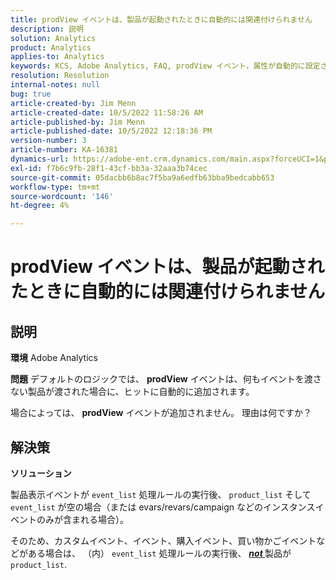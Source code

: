 ```yaml
---
title: prodView イベントは、製品が起動されたときに自動的には関連付けられません
description: 説明
solution: Analytics
product: Analytics
applies-to: Analytics
keywords: KCS, Adobe Analytics, FAQ, prodView イベント，属性が自動的に設定されず， product，起動済み
resolution: Resolution
internal-notes: null
bug: true
article-created-by: Jim Menn
article-created-date: 10/5/2022 11:58:26 AM
article-published-by: Jim Menn
article-published-date: 10/5/2022 12:18:36 PM
version-number: 3
article-number: KA-16381
dynamics-url: https://adobe-ent.crm.dynamics.com/main.aspx?forceUCI=1&pagetype=entityrecord&etn=knowledgearticle&id=43d0a503-a544-ed11-bba1-000d3a3064b8
exl-id: f7b6c9fb-28f1-43cf-bb3a-32aaa3b74cec
source-git-commit: 05dacbb6b8ac7f5ba9a6edfb63bba9bedcabb653
workflow-type: tm+mt
source-wordcount: '146'
ht-degree: 4%

---
```


# prodView イベントは、製品が起動されたときに自動的には関連付けられません

## 説明


<b>環境</b>
Adobe Analytics

<b>問題</b>
デフォルトのロジックでは、 <b>prodView</b> イベントは、何もイベントを渡さない製品が渡された場合に、ヒットに自動的に追加されます。

場合によっては、 <b>prodView</b> イベントが追加されません。 理由は何ですか？


## 解決策


<b>ソリューション</b>

製品表示イベントが `event_list` 処理ルールの実行後、 `product_list` そして `event_list` が空の場合（または evars/revars/campaign などのインスタンスイベントのみが含まれる場合）。

そのため、カスタムイベント、イベント、購入イベント、買い物かごイベントなどがある場合は、 （内） `event_list` 処理ルールの実行後、 <u><em><b>not </b></em></u>製品が `product_list`.
